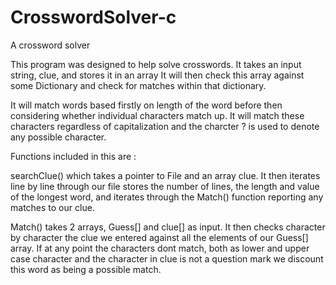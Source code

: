# CrosswordSolver-c
A crossword solver

This program was designed to help solve crosswords. It takes an input string, clue, and stores it in an array
It will then check this array against some Dictionary and check for matches within that dictionary.

It will match words based firstly on length of the word before then considering whether individual characters
match up. It will match these characters regardless of capitalization and the charcter ? is used to denote
any possible character.

Functions included in this are :

searchClue() which takes a pointer to File and an array clue. It then iterates line by line through our file
stores the number of lines, the length and value of the longest word, and iterates through the Match() function
reporting any matches to our clue.
        
Match() takes 2 arrays, Guess[] and clue[] as input. It then checks character by character the clue we entered
against all the elements of our Guess[] array. If at any point the characters dont match, both as
lower and upper case character and the character in clue is not a question mark we discount this
word as being a possible match.
